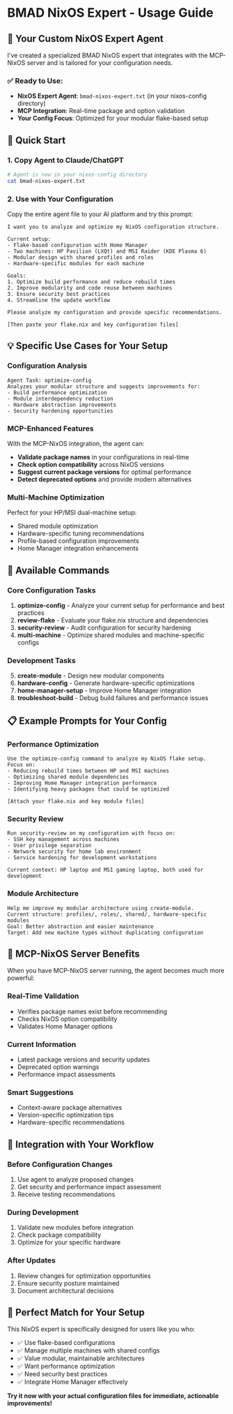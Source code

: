 # BMAD NixOS Expert - Usage Guide

## 🎯 Your Custom NixOS Expert Agent

I've created a specialized BMAD NixOS expert that integrates with the MCP-NixOS server and is tailored for your configuration needs.

### **✅ Ready to Use:**
- **NixOS Expert Agent**: `bmad-nixos-expert.txt` (in your nixos-config directory)
- **MCP Integration**: Real-time package and option validation
- **Your Config Focus**: Optimized for your modular flake-based setup

## 🚀 Quick Start

### 1. Copy Agent to Claude/ChatGPT
```bash
# Agent is now in your nixos-config directory
cat bmad-nixos-expert.txt
```

### 2. Use with Your Configuration
Copy the entire agent file to your AI platform and try this prompt:

```
I want you to analyze and optimize my NixOS configuration structure.

Current setup:
- Flake-based configuration with Home Manager
- Two machines: HP Pavilion (LXQt) and MSI Raider (KDE Plasma 6)
- Modular design with shared profiles and roles
- Hardware-specific modules for each machine

Goals:
1. Optimize build performance and reduce rebuild times
2. Improve modularity and code reuse between machines
3. Ensure security best practices
4. Streamline the update workflow

Please analyze my configuration and provide specific recommendations.

[Then paste your flake.nix and key configuration files]
```

## 💡 Specific Use Cases for Your Setup

### Configuration Analysis
```
Agent Task: optimize-config
Analyzes your modular structure and suggests improvements for:
- Build performance optimization
- Module interdependency reduction  
- Hardware abstraction improvements
- Security hardening opportunities
```

### MCP-Enhanced Features
With the MCP-NixOS integration, the agent can:
- **Validate package names** in your configurations in real-time
- **Check option compatibility** across NixOS versions
- **Suggest current package versions** for optimal performance
- **Detect deprecated options** and provide modern alternatives

### Multi-Machine Optimization
Perfect for your HP/MSI dual-machine setup:
- Shared module optimization
- Hardware-specific tuning recommendations
- Profile-based configuration improvements
- Home Manager integration enhancements

## 🔧 Available Commands

### Core Configuration Tasks
1. **optimize-config** - Analyze your current setup for performance and best practices
2. **review-flake** - Evaluate your flake.nix structure and dependencies
3. **security-review** - Audit configuration for security hardening
4. **multi-machine** - Optimize shared modules and machine-specific configs

### Development Tasks  
5. **create-module** - Design new modular components
6. **hardware-config** - Generate hardware-specific optimizations
7. **home-manager-setup** - Improve Home Manager integration
8. **troubleshoot-build** - Debug build failures and performance issues

## 📋 Example Prompts for Your Config

### Performance Optimization
```
Use the optimize-config command to analyze my NixOS flake setup.
Focus on:
- Reducing rebuild times between HP and MSI machines
- Optimizing shared module dependencies
- Improving Home Manager integration performance
- Identifying heavy packages that could be optimized

[Attach your flake.nix and key module files]
```

### Security Review
```
Run security-review on my configuration with focus on:
- SSH key management across machines
- User privilege separation
- Network security for home lab environment
- Service hardening for development workstations

Current context: HP laptop and MSI gaming laptop, both used for development
```

### Module Architecture
```
Help me improve my modular architecture using create-module.
Current structure: profiles/, roles/, shared/, hardware-specific modules
Goal: Better abstraction and easier maintenance
Target: Add new machine types without duplicating configuration
```

## 🔗 MCP-NixOS Server Benefits

When you have MCP-NixOS server running, the agent becomes much more powerful:

### Real-Time Validation
- Verifies package names exist before recommending
- Checks NixOS option compatibility
- Validates Home Manager options

### Current Information
- Latest package versions and security updates
- Deprecated option warnings
- Performance impact assessments

### Smart Suggestions
- Context-aware package alternatives
- Version-specific optimization tips
- Hardware-specific recommendations

## 📁 Integration with Your Workflow

### Before Configuration Changes
1. Use agent to analyze proposed changes
2. Get security and performance impact assessment
3. Receive testing recommendations

### During Development
1. Validate new modules before integration
2. Check package compatibility
3. Optimize for your specific hardware

### After Updates
1. Review changes for optimization opportunities
2. Ensure security posture maintained
3. Document architectural decisions

## 🎯 Perfect Match for Your Setup

This NixOS expert is specifically designed for users like you who:
- ✅ Use flake-based configurations
- ✅ Manage multiple machines with shared configs
- ✅ Value modular, maintainable architectures
- ✅ Want performance optimization
- ✅ Need security best practices
- ✅ Integrate Home Manager effectively

**Try it now with your actual configuration files for immediate, actionable improvements!**